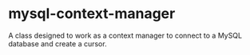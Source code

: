 # mysql-context-manager
A class designed to work as a context manager to connect to a MySQL database and create a cursor.
